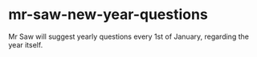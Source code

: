 # mr-saw-new-year-questions
Mr Saw will suggest yearly questions every 1st of January, regarding the year itself.
